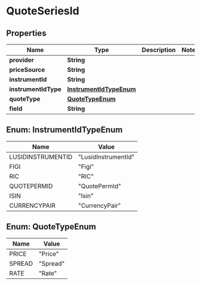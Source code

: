 

# QuoteSeriesId

## Properties

Name | Type | Description | Notes
------------ | ------------- | ------------- | -------------
**provider** | **String** |  | 
**priceSource** | **String** |  | 
**instrumentId** | **String** |  | 
**instrumentIdType** | [**InstrumentIdTypeEnum**](#InstrumentIdTypeEnum) |  | 
**quoteType** | [**QuoteTypeEnum**](#QuoteTypeEnum) |  | 
**field** | **String** |  | 



## Enum: InstrumentIdTypeEnum

Name | Value
---- | -----
LUSIDINSTRUMENTID | &quot;LusidInstrumentId&quot;
FIGI | &quot;Figi&quot;
RIC | &quot;RIC&quot;
QUOTEPERMID | &quot;QuotePermId&quot;
ISIN | &quot;Isin&quot;
CURRENCYPAIR | &quot;CurrencyPair&quot;



## Enum: QuoteTypeEnum

Name | Value
---- | -----
PRICE | &quot;Price&quot;
SPREAD | &quot;Spread&quot;
RATE | &quot;Rate&quot;



